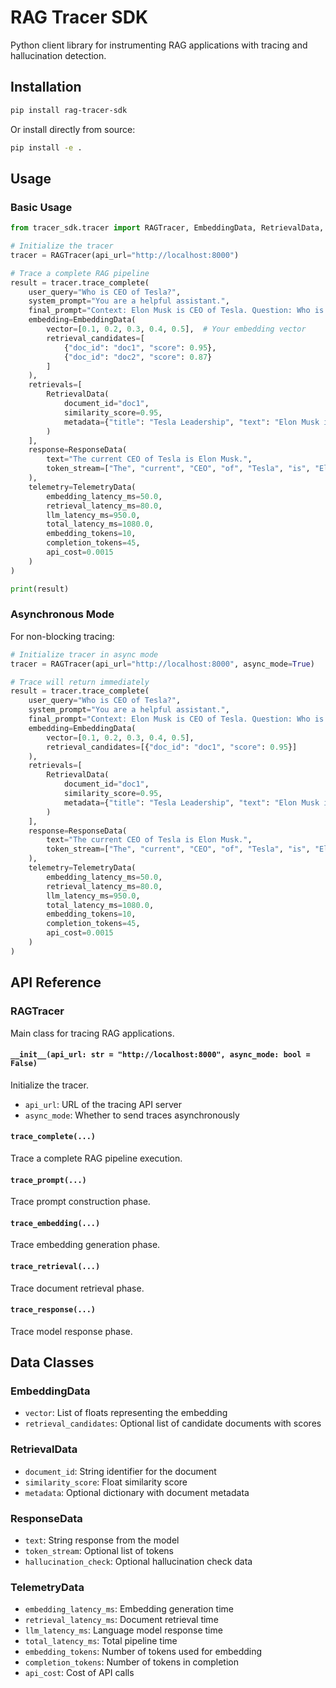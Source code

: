 # RAG Tracer SDK

Python client library for instrumenting RAG applications with tracing and hallucination detection.

## Installation

```bash
pip install rag-tracer-sdk
```

Or install directly from source:

```bash
pip install -e .
```

## Usage

### Basic Usage

```python
from tracer_sdk.tracer import RAGTracer, EmbeddingData, RetrievalData, ResponseData, TelemetryData

# Initialize the tracer
tracer = RAGTracer(api_url="http://localhost:8000")

# Trace a complete RAG pipeline
result = tracer.trace_complete(
    user_query="Who is CEO of Tesla?",
    system_prompt="You are a helpful assistant.",
    final_prompt="Context: Elon Musk is CEO of Tesla. Question: Who is CEO of Tesla?",
    embedding=EmbeddingData(
        vector=[0.1, 0.2, 0.3, 0.4, 0.5],  # Your embedding vector
        retrieval_candidates=[
            {"doc_id": "doc1", "score": 0.95},
            {"doc_id": "doc2", "score": 0.87}
        ]
    ),
    retrievals=[
        RetrievalData(
            document_id="doc1",
            similarity_score=0.95,
            metadata={"title": "Tesla Leadership", "text": "Elon Musk is CEO of Tesla"}
        )
    ],
    response=ResponseData(
        text="The current CEO of Tesla is Elon Musk.",
        token_stream=["The", "current", "CEO", "of", "Tesla", "is", "Elon", "Musk", "."]
    ),
    telemetry=TelemetryData(
        embedding_latency_ms=50.0,
        retrieval_latency_ms=80.0,
        llm_latency_ms=950.0,
        total_latency_ms=1080.0,
        embedding_tokens=10,
        completion_tokens=45,
        api_cost=0.0015
    )
)

print(result)
```

### Asynchronous Mode

For non-blocking tracing:

```python
# Initialize tracer in async mode
tracer = RAGTracer(api_url="http://localhost:8000", async_mode=True)

# Trace will return immediately
result = tracer.trace_complete(
    user_query="Who is CEO of Tesla?",
    system_prompt="You are a helpful assistant.",
    final_prompt="Context: Elon Musk is CEO of Tesla. Question: Who is CEO of Tesla?",
    embedding=EmbeddingData(
        vector=[0.1, 0.2, 0.3, 0.4, 0.5],
        retrieval_candidates=[{"doc_id": "doc1", "score": 0.95}]
    ),
    retrievals=[
        RetrievalData(
            document_id="doc1",
            similarity_score=0.95,
            metadata={"title": "Tesla Leadership", "text": "Elon Musk is CEO of Tesla"}
        )
    ],
    response=ResponseData(
        text="The current CEO of Tesla is Elon Musk.",
        token_stream=["The", "current", "CEO", "of", "Tesla", "is", "Elon", "Musk", "."]
    ),
    telemetry=TelemetryData(
        embedding_latency_ms=50.0,
        retrieval_latency_ms=80.0,
        llm_latency_ms=950.0,
        total_latency_ms=1080.0,
        embedding_tokens=10,
        completion_tokens=45,
        api_cost=0.0015
    )
)
```

## API Reference

### RAGTracer

Main class for tracing RAG applications.

#### `__init__(api_url: str = "http://localhost:8000", async_mode: bool = False)`

Initialize the tracer.

- `api_url`: URL of the tracing API server
- `async_mode`: Whether to send traces asynchronously

#### `trace_complete(...)`

Trace a complete RAG pipeline execution.

#### `trace_prompt(...)`

Trace prompt construction phase.

#### `trace_embedding(...)`

Trace embedding generation phase.

#### `trace_retrieval(...)`

Trace document retrieval phase.

#### `trace_response(...)`

Trace model response phase.

## Data Classes

### EmbeddingData
- `vector`: List of floats representing the embedding
- `retrieval_candidates`: Optional list of candidate documents with scores

### RetrievalData
- `document_id`: String identifier for the document
- `similarity_score`: Float similarity score
- `metadata`: Optional dictionary with document metadata

### ResponseData
- `text`: String response from the model
- `token_stream`: Optional list of tokens
- `hallucination_check`: Optional hallucination check data

### TelemetryData
- `embedding_latency_ms`: Embedding generation time
- `retrieval_latency_ms`: Document retrieval time
- `llm_latency_ms`: Language model response time
- `total_latency_ms`: Total pipeline time
- `embedding_tokens`: Number of tokens used for embedding
- `completion_tokens`: Number of tokens in completion
- `api_cost`: Cost of API calls
